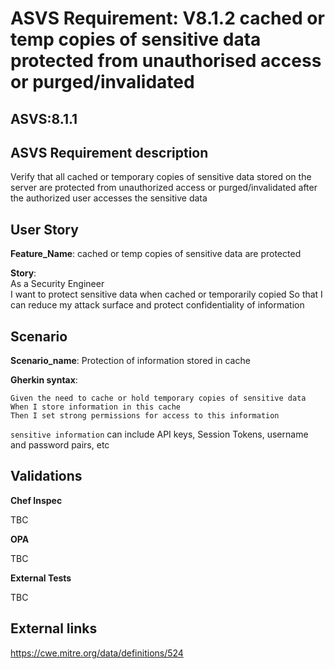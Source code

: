 # ASVS Requirement: V8.1.2 cached or temp copies of sensitive data protected from unauthorised access or purged/invalidated

## ASVS:8.1.1

## ASVS Requirement description

Verify that all cached or temporary copies of sensitive data stored on the server are protected from unauthorized access or purged/invalidated after the authorized user accesses the sensitive data

## User Story

**Feature_Name**: cached or temp copies of sensitive data are protected

**Story**:\
As a Security Engineer\
I want to protect sensitive data when cached or temporarily copied
So that I can reduce my attack surface and protect confidentiality of information

## Scenario

**Scenario_name**: Protection of information stored in cache

**Gherkin syntax**:

```gherkin
Given the need to cache or hold temporary copies of sensitive data
When I store information in this cache
Then I set strong permissions for access to this information
```

`sensitive information` can include API keys, Session Tokens, username and password pairs, etc

## Validations

**Chef Inspec**

TBC

**OPA**

TBC

**External Tests**

TBC

## External links

<https://cwe.mitre.org/data/definitions/524>
